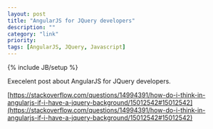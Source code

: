 ```yaml
---
layout: post
title: "AngularJS for JQuery developers"
description: ""
category: "link"
priority: 
tags: [AngularJS, JQuery, Javascript]
---
```

{% include JB/setup %}

Execelent post about AngularJS for JQuery developers.

[https://stackoverflow.com/questions/14994391/how-do-i-think-in-angularjs-if-i-have-a-jquery-background/15012542#15012542](https://stackoverflow.com/questions/14994391/how-do-i-think-in-angularjs-if-i-have-a-jquery-background/15012542#15012542)
